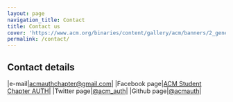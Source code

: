 ```yaml
---
layout: page
navigation_title: Contact
title: Contact us
cover: 'https://www.acm.org/binaries/content/gallery/acm/banners/2_generic_acm_banner.jpg/2_generic_acm_banner.jpg/acm%3Adesktopbanner'
permalink: /contact/
---
```


## Contact details

|e-mail|[acmauthchapter@gmail.com](mailto:acmauthchapter@gmail.com)|
|Facebook page|[ACM Student Chapter AUTH](https://www.facebook.com/acmauth/?ref=aymt_homepage_panel)|
|Twitter page|[@acm_auth](https://twitter.com/acm_auth)|
|Github page|[@acmauth](https://github.com/acmauth)|
